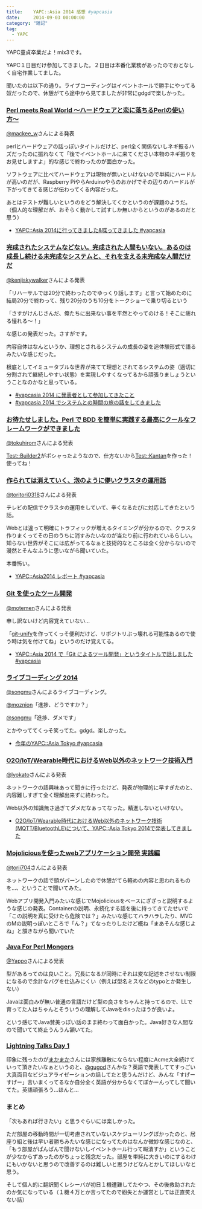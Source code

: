 ```yaml
---
title:    YAPC::Asia 2014 感想 #yapcasia
date:     2014-09-03 00:00:00
category: "雑記"
tag:
  - YAPC
---
```


YAPC童貞卒業だよ！mix3です。

YAPC１日目だけ参加してきました。２日目は本番化業務があったのでおとなしく自宅作業してました。

聞いたのは以下の通り。ライブコーディングはイベントホールで勝手にやってる奴だったので、休憩がてら途中から見てましたが非常にgdgdで楽しかった。

### [Perl meets Real World 〜ハードウェアと恋に落ちるPerlの使い方〜](http://yapcasia.org/2014/talk/show/103a434e-ec02-11e3-bd6d-c7a06aeab6a4)

[@mackee_w](https://twitter.com/mackee_w)さんによる発表

perlとハードウェアの話っぽいタイトルだけど、perl全く関係ないしネギ振るハズだったのに振れなくて「後でイベントホールに来てください本物のネギ振りをお見せしますよ」的な感じで終わったのが面白かった。

ソフトウェアに比べてハードウェアは現物が無いといけないので単純にハードルが高いのだが、Raspberry PiやらArduinoやらのおかげでその辺りのハードルが下がってきてる感じが伝わってくる内容だった。

あとはテストが難しいというのをどう解決してくかというのが課題のようだ。（個人的な理解だが、おそらく動かして試すしか無いからというのがあるのだと思う）

* [YAPC::Asia 2014に行ってきました&喋ってきました #yapcasia](http://mackee.hatenablog.com/entry/2014/09/02/234152)

### [完成されたシステムなどない。完成された人間もいない。あるのは成長し続ける未完成なシステムと、それを支える未完成な人間だけだ](http://yapcasia.org/2014/talk/show/4c7651e8-ed53-11e3-9faf-6ba36aeab6a4)

[@kenjiskywalker](https://twitter.com/kenjiskywalker)さんによる発表

「リハーサルでは20分で終わったのでゆっくり話します」と言って始めたのに結局20分で終わって、残り20分のうち10分をトークショーで乗り切るという

「さすがけんじさんだ、俺たちに出来ない事を平然とやってのける！そこに痺れる憧れる〜！」

な感じの発表だった。さすがです。

内容自体はなんというか、理想とされるシステムの成長の姿を追体験形式で語るみたいな感じだった。

根底としてイミュータブルな世界が来てて理想とされてるシステムの姿（適切に分割されて継続しやすい状態）を実現しやすくなってるから頑張りましょうということなのかなと思っている。

* [#yapcasia 2014 に発表者として参加してきたこと](http://blog.kenjiskywalker.org/blog/2014/08/31/yapcasia2014/)
* [#yapcasia 2014 でシステムとの時間の旅の話をしてきました](http://blog.kenjiskywalker.org/blog/2014/08/29/yapcasia2014-cosmo/)

### [お待たせしました。Perl で BDD を簡単に実践する最高にクールなフレームワークができました](http://yapcasia.org/2014/talk/show/66c55626-eba9-11e3-bd6d-c7a06aeab6a4)

[@tokuhirom](https://twitter.com/tokuhirom)さんによる発表

[Test::Builder2](http://search.cpan.org/~mschwern/Test-Simple-1.005000_006/lib/Test/Builder2.pm)がポシャったようなので、仕方ないから[Test::Kantan](http://search.cpan.org/~tokuhirom/Test-Kantan/)を作った！使ってね！

### [作られては消えていく、泡のように儚いクラスタの運用話](http://yapcasia.org/2014/talk/show/9e3ced48-027f-11e4-9357-07b16aeab6a4)

[@toritori0318](https://twitter.com/toritori0318)さんによる発表

テレビの配信でクラスタの運用をしていて、辛くなるたびに対応してきたという話。

Webとは違って明確にトラフィックが増えるタイミングが分かるので、クラスタ作りまくってその日のうちに消すみたいなのが当たり前に行われているらしい。知らない世界がそこには広がってるなぁと技術的なところは全く分からないので漫然とそんなふうに思いながら聞いていた。

本番怖い。

* [YAPC::Asia2014 レポート #yapcasia](http://d.hatena.ne.jp/toritori0318/20140831)

### [Git を使ったツール開発](http://yapcasia.org/2014/talk/show/a88619fc-034a-11e4-9357-07b16aeab6a4)

[@motemen](https://twitter.com/motemen)さんによる発表

申し訳ないけど内容覚えていない…

「[git-unify](https://github.com/motemen/git-unify)を作ってくっそ便利だけど、リポジトリぶっ壊れる可能性あるので使う時は気を付けてね」というのだけ覚えてる。

* [YAPC::Asia 2014 で「Git によるツール開発」というタイトルで話しました #yapcasia](http://motemen.hatenablog.com/entry/2014/08/29/talked-at-yapc-asia-2014)

### [ライブコーディング 2014](http://yapcasia.org/2014/event/show/ded623dc-1eaa-11e4-a257-34526aeab6a4)

[@songmu](https://twitter.com/songmu)さんによるライブコーディング。

[@moznion](https://twitter.com/moznion)「進捗、どうですか？」

[@songmu](https://twitter.com/songmu)「進捗、ダメです」

とかやっててくっそ笑ってた。gdgd。楽しかった。

* [今年のYAPC::Asia Tokyo #yapcasia](http://www.songmu.jp/riji/entry/2014-08-31-yapc.html)

### [O2O/IoT/Wearable時代におけるWeb以外のネットワーク技術入門](http://yapcasia.org/2014/talk/show/75894e02-025f-11e4-9357-07b16aeab6a4)

[@lyokato](https://twitter.com/lyokato)さんによる発表

ネットワークの話興味あって聞きに行ったけど、発表が物理的に早すぎたのと、内容難しすぎて全く理解出来ずに終わった。

Web以外の知識無さ過ぎてダメだなぁってなった。精進しないといけない。

* [O2O/IoT/Wearable時代におけるWeb以外のネットワーク技術(MQTT/BluetoothLE)について、YAPC::Asia Tokyo 2014で発表してきました](http://atl.recruit-tech.co.jp/blog/2552/)

### [Mojoliciousを使ったwebアプリケーション開発 実践編](http://yapcasia.org/2014/talk/show/250b85d0-02a0-11e4-9357-07b16aeab6a4)

[@torii704](https://twitter.com/torii704)さんによる発表

ネットワークの話で頭がパーンしたので休憩がてら軽めの内容と思われるものを…、ということで聞いてみた。

Webアプリ開発入門みたいな感じでMojoliciousをベースにざざっと説明するような感じの発表。Containerの説明、永続化する話を後に持ってきてたせいで「この説明を真に受けたら危険では？」みたいな感じてハラハラしたり、MVCのMの説明っぽいところで「ん？」てなったりしたけど概ね「まあそんな感じよね」と頷きながら聞いていた

### [Java For Perl Mongers](http://yapcasia.org/2014/talk/show/8f7ead9a-ebba-11e3-bd6d-c7a06aeab6a4)

[@Yappo](https://twitter.com/Yappo)さんによる発表

型があるってのは良いこと。冗長になるが同時にそれは変な記述をさせない制限になるので余計なバグを仕込みにくい（例えば型名ミスなどのtypoとか発生しない）

Javaは面白みが無い普通の言語だけど型の良さをちゃんと持ってるので、LLで育ってた人はちゃんとそういうの理解してJavaをdisったほうが良いよ。

という感じでJava賛美っぽい話のまま終わって面白かった。Java好きな人間なので聞いてて終止うんうん頷いてた。

### [Lightning Talks Day 1](http://yapcasia.org/2014/talk/show/63144efa-0c8e-11e4-bd05-9c796aeab6a4)

印象に残ったのが[まかまか](https://twitter.com/maka2_donzoko)さんには家族離散にならない程度にAcme大全続けていって頂きたいなぁというのと、[@gugod](https://twitter.com/gugod)さんかな？英語で発表しててすっごい大真面目なビジュアライゼーションの話してたと思うんだけど、みんな「すげーすげー」言いまくってるなか自分全く英語が分からなくてぽかーんってして聞いてた。英語頑張ろう…ほんと…

### まとめ

「次もあれば行きたい」と思うぐらいには楽しかった。

ただ部屋の移動時間が一切考慮されていないスケジューリングぽかったのと、居座り組と後は早い者勝ちみたいな感じになってたのはなんか微妙な感じなのと、「もう部屋がぱんぱんで聞けないしイベントホール行って暇潰すか」ということが少なからずあったのがちょっと残念だった。部屋を単純に大きいのにするわけにもいかないと思うので改善するのは難しいと思うけどなんとかしてほしいなと思う。

そして個人的に翻訳聞くレシーバが初日１機遭難してたやつ、その後救助されたのか気になっている（１機４万とか言ってたので紛失とか運営としては正直笑えない話）
